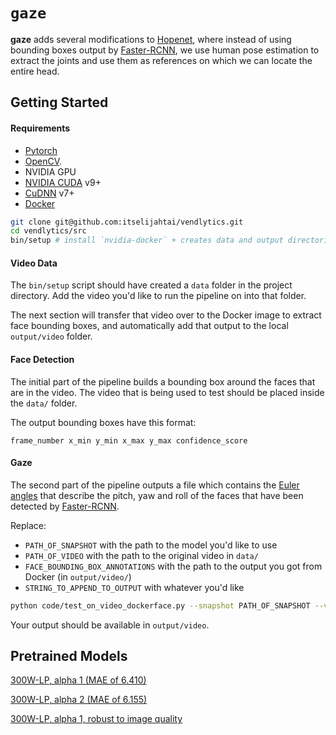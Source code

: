 # `gaze`

**gaze** adds several modifications to [Hopenet](https://github.com/natanielruiz/deep-head-pose), where instead of using bounding boxes output by [Faster-RCNN](https://arxiv.org/pdf/1506.01497.pdf), we use human pose estimation to extract the joints and use them as references on which we can locate the entire head.

## Getting Started

#### Requirements

* [Pytorch](https://pytorch.org/)
* [OpenCV](https://opencv.org/).
* NVIDIA GPU
* [NVIDIA CUDA](https://developer.nvidia.com/cuda-downloads) v9+
* [CuDNN](https://developer.nvidia.com/cudnn) v7+
* [Docker](https://docs.docker.com/engine/installation/)


```bash
git clone git@github.com:itselijahtai/vendlytics.git
cd vendlytics/src
bin/setup # install `nvidia-docker` + creates data and output directories
```

#### Video Data

The `bin/setup` script should have created a `data` folder in the project directory. Add the video you'd like to run the pipeline on into that folder.

The next section will transfer that video over to the Docker image to extract face bounding boxes, and automatically add that output to the local `output/video` folder.

#### Face Detection

The initial part of the pipeline builds a bounding box around the faces that are in the video. The video that is being used to test should be placed inside the `data/` folder.

The output bounding boxes have this format:
```
frame_number x_min y_min x_max y_max confidence_score
```

#### Gaze

The second part of the pipeline outputs a file which contains the [Euler angles](https://en.wikipedia.org/wiki/Euler_angles) that describe the pitch, yaw and roll of the faces that have been detected by [Faster-RCNN](https://arxiv.org/pdf/1506.01497.pdf).

Replace:
* `PATH_OF_SNAPSHOT` with the path to the model you'd like to use
* `PATH_OF_VIDEO` with the path to the original video in `data/`
* `FACE_BOUNDING_BOX_ANNOTATIONS` with the path to the output you got from Docker (in `output/video/`)
* `STRING_TO_APPEND_TO_OUTPUT` with whatever you'd like

```bash
python code/test_on_video_dockerface.py --snapshot PATH_OF_SNAPSHOT --video PATH_OF_VIDEO --bboxes FACE_BOUNDING_BOX_ANNOTATIONS --output_string STRING_TO_APPEND_TO_OUTPUT
```

Your output should be available in `output/video`.

##  Pretrained Models

[300W-LP, alpha 1 (MAE of 6.410)](https://drive.google.com/open?id=1EJPu2sOAwrfuamTitTkw2xJ2ipmMsmD3)

[300W-LP, alpha 2 (MAE of 6.155)](https://drive.google.com/open?id=16OZdRULgUpceMKZV6U9PNFiigfjezsCY)

[300W-LP, alpha 1, robust to image quality](https://drive.google.com/open?id=1m25PrSE7g9D2q2XJVMR6IA7RaCvWSzCR)

